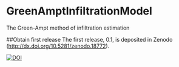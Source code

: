 # GreenAmptInfiltrationModel
The Green-Ampt method of infiltration estimation

##Obtain first release
The first release, 0.1, is deposited in Zenodo (http://dx.doi.org/10.5281/zenodo.18772).

[![DOI](https://zenodo.org/badge/doi/10.5281/zenodo.18772.svg)](http://dx.doi.org/10.5281/zenodo.18772)
